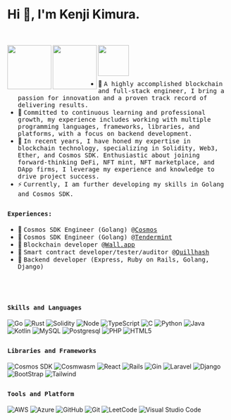 # Hi 👋, I'm Kenji Kimura.
<br><br>
<a href="https://www.linkedin.com/in/kenji-kimura-32ab44261/">
  <img align="left" alt="" width="100px" src="https://img.shields.io/badge/Linkedin-0A66C2?style=for-the-badge&logo=Linkedin&logoColor=white" />
</a>
<a href="#">
  <img align="left" alt="" width="100px" src="https://img.shields.io/badge/Github-181717?style=for-the-badge&logo=Github&logoColor=white" />
</a>
<a href="mailto:kenji.kimura.1026@gmail.com">
  <img align="left" alt="" width="70px" src="https://img.shields.io/badge/Gmail-EA4335?style=for-the-badge&logo=Gmail&logoColor=white" />
</a>
<br><br>
<!-- <img align="right" src="https://github.com/dixitaniket/dixitaniket/blob/master/opagain.gif" width="100%"/>
<!--  -->

<div>
  <br>

- 👷 <samp>A highly accomplished blockchain and full-stack engineer, I bring a passion for innovation and a proven track record of delivering results. 
- 🥇 <samp> Committed to continuous learning and professional growth, my experience includes working with multiple programming languages, frameworks, libraries, and platforms, with a focus on backend development. 
- 🥇 <samp>In recent years, I have honed my expertise in blockchain technology, specializing in Solidity, Web3, Ether, and Cosmos SDK. Enthusiastic about joining forward-thinking DeFi, NFT mint, NFT marketplace, and DApp firms, I leverage my experience and knowledge to drive project success.  
- ⚡ <samp>Currently, I am further developing my skills in Golang and Cosmos SDK.
</div>

##

<div>
<h4><b><samp>Experiences:</samp></b></h4>
  
- 👷 <samp>Cosmos SDK Engineer (Golang) @<a href="https://cosmos.network/">Cosmos</a><br>
- 👷 <samp>Cosmos SDK Engineer (Golang) @<a href="https://tendermint.com/">Tendermint</a><br>
- 👷 <samp>Blockchain developer @<a href="https://wall.app/">Wall.app</a><br>
- 👷 <samp>Smart contract developer/tester/auditor @<a href="https://quillhash.com">Quillhash</a><br>
- 👷 <samp>Backend developer (Express, Ruby on Rails, Golang, Django)<br>
  
<br><br>


##
<h4><b><samp>Skills and Languages</samp></b></h4>


![Go](https://img.shields.io/badge/Go-00ADD8?style=flat-square&logo=go&logoColor=white)
![Rust](https://img.shields.io/badge/Rust-black?style=flat-square&logo=rust&logoColor=white)
![Solidity](https://img.shields.io/badge/Solidity-3776AB?style=flat-square&logo=Solidity&logoColor=white)
![Node](https://img.shields.io/badge/Node-107C10?style=flat-square&logo=Node.js&logoColor=white)
![TypeScript](https://img.shields.io/badge/TypeScript-3776AB?style=flat-square&logo=TypeScript&logoColor=white)
![C](https://img.shields.io/badge/C-27338e?style=flat-square&logo=c&logoColor=white)
![Python](https://img.shields.io/badge/Python-3776AB?style=flat-square&logo=Python&logoColor=white)
![Java](https://img.shields.io/badge/Java-013243?style=flat-square&logo=Java&logoColor=white)
![Kotlin](https://img.shields.io/badge/Kotlin-013243?style=flat-square&logo=Kotlin&logoColor=white)
![MySQL](https://img.shields.io/badge/MySQL-4479A1?style=flat-square&logo=MySQL&logoColor=white)
![Postgresql](https://img.shields.io/badge/Postgresql-00979D?style=flat-square&logo=Postgresql&logoColor=white)
![PHP](https://img.shields.io/badge/PHP-3776AB?style=flat-square&logo=PHP&logoColor=white)
![HTML5](https://img.shields.io/badge/HTML5-E34F26?style=flat-square&logo=HTML5&logoColor=white)

##
<h4><b><samp>Libraries and Frameworks</samp></b></h4>

![Cosmos SDK](https://img.shields.io/badge/Cosmos-00ADD8?style=flat-square&logo=Cosmos&logoColor=white)
![Cosmwasm](https://img.shields.io/badge/Cosmwasm-013243?style=flat-square&logo=Cosmwasm&logoColor=white)
![React](https://img.shields.io/badge/React-107C10?style=flat-square&logo=React&logoColor=white)
![Rails](https://img.shields.io/badge/Rails-3776AB?style=flat-square&logo=Rails&logoColor=white)
![Gin](https://img.shields.io/badge/Gin-27338e?style=flat-square&logo=Gin&logoColor=white)
![Laravel](https://img.shields.io/badge/Laravel-3776AB?style=flat-square&logo=Laravel&logoColor=white)
![Django](https://img.shields.io/badge/Django-E34F26?style=flat-square&logo=Django&logoColor=white)
![BootStrap](https://img.shields.io/badge/Bootstrap-7952B3?style=flat-square&logo=bootstrap&logoColor=white)
![Tailwind](https://img.shields.io/badge/Tailwind-430098?style=flat-square&logo=Tailwind&logoColor=white)


##
<h4><b><samp>Tools and Platform</samp></b></h4>

![AWS](https://img.shields.io/badge/AWS-00ADD8?style=flat-square&logo=AWS&logoColor=white)
![Azure](https://img.shields.io/badge/Azure-4285F4?style=flat-square&logo=Azure&logoColor=white)
![GitHub](https://img.shields.io/badge/GitHub-181717?style=flat-square&logo=github)
![Git](https://img.shields.io/badge/Git-F05032?style=flat-square&logo=Git&logoColor=white)
![LeetCode](https://img.shields.io/badge/LeetCode-107C10?style=flat-square&logo=LeetCode&logoColor=black)
![Visual Studio Code](https://img.shields.io/badge/Visual_Studio_Code-007ACC?style=flat-square&logo=Visual-Studio-Code&logoColor=white)


